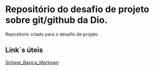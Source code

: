 # Repositório do desafio de projeto sobre git/github da Dio.
Repositorio criado para o desafio de projeto


## Link´s úteis
[Sintaxe_Basica_Markown](https://www.markdownguide.org/basic-syntax/)
